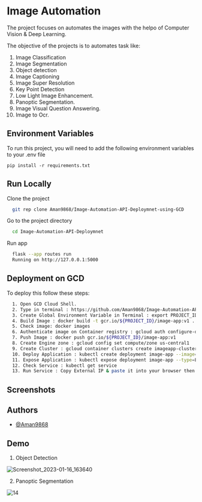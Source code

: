 
# Image Automation

The project focuses on automates the images with the helpo of Computer Vision & Deep Learning.

The objective of the projects is to automates task like:

1. Image Classification
2. Image Segmentation
3. Object detection
4. Image Captioning
5. Image Super Resolution
6. Key Point Detection
7. Low Light Image Enhancement.
8. Panoptic Segmentation.
9. Image Visual Question Answering.
10. Image to Ocr.


## Environment Variables

To run this project, you will need to add the following environment variables to your .env file

`pip install -r requirements.txt`



## Run Locally

Clone the project

```bash
  git rep clone Aman9868/Image-Automation-API-Deploymnet-using-GCD
```

Go to the project directory

```bash
  cd Image-Automation-API-Deploymnet
```

Run app

```bash
  flask --app routes run
  Running on http://127.0.0.1:5000
```




## Deployment on GCD

To deploy this follow these steps:

```bash
  1. Open GCD Cloud Shell.
  2. Type in terminal : https://github.com/Aman9868/Image-Automation-API-Deploymnet-using-GCD.git
  3. Create Global Environment Variable in Terminal : export PROJECT_ID = kubernets-test-281207  //<project_name>
  4. Build Image : docker build -t gcr.io/${PROJECT_ID}/image-app:v1 .
  5. Check image: docker images
  6. Authenticate image on Container registry : gcloud auth configure-docker.io
  7. Push Image : docker push gcr.io/${PROJECT_ID}/image-app:v1
  8. Create Engine zone : gcloud config set compute/zone us-central1
  9. Create Cluster : gcloud container clusters create imageapp-cluster --num-nodes=2
  10. Deploy Application : kubectl create deployment image-app --image=gcr.io/${PROJECT_ID}/image-app:v1
  11. Expose Application : kubectl expose deployment image-app --type=LoadBalancer --port 80 --target-port 8080
  12. Check Service : kubectl get service
  13. Run Service : Copy External IP & paste it into your browser then app run succesfully.


```


## Screenshots



## Authors

- [@Aman9868](https://www.github.com/Aman9868)


## Demo
1. Object Detection

![Screenshot_2023-01-16_163640](https://user-images.githubusercontent.com/60923869/220245625-51f097a2-793f-4521-97a3-991144de81a5.jpg)

2. Panoptic Segmentation

![14](https://user-images.githubusercontent.com/60923869/220246409-20731aba-0ccb-4b7d-a119-dff8ae10dfeb.jpg)






